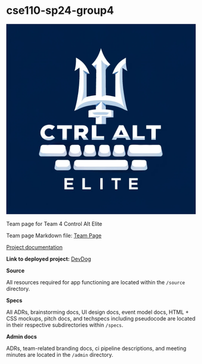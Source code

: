 # cse110-sp24-group4

![Logo](admin/branding/logo.png) 

Team page for Team 4 Control Alt Elite

Team page Markdown file:
[Team Page](admin/team.md)

[Project documentation](./docs/README.md)

**Link to deployed project:** [DevDog](https://cse110-sp24-group4.github.io/cse110-sp24-group4/source/)

**Source** 

All resources required for app functioning are located within the `/source` directory.

**Specs** 

All ADRs, brainstorming docs, UI design docs, event model docs, HTML + CSS mockups, pitch docs, and techspecs including pseudocode are located in their respective subdirectories within `/specs`.

**Admin docs** 

ADRs, team-related branding docs, ci pipeline descriptions, and meeting minutes are located in the `/admin` directory.
